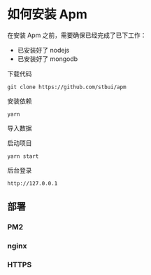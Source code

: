 # 如何安装 Apm

在安装 Apm 之前，需要确保已经完成了已下工作：

-   已安装好了 nodejs
-   已安装好了 mongodb

下载代码

```
git clone https://github.com/stbui/apm
```

安装依赖

```
yarn
```

导入数据

启动项目

```
yarn start
```

后台登录

```
http://127.0.0.1
```

## 部署

### PM2

### nginx

### HTTPS
